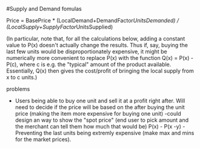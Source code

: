 #Supply and Demand fomulas

Price = BasePrice * (LocalDemand+DemandFactor*UnitsDemanded) / (LocalSupply+SupplyFactor*UnitsSupplied)

(In particular, note that, for all the calculations below, adding a constant value to P(x) doesn't actually change the results. Thus if, say, buying the last few units would be disproportionately expensive, it might be numerically more convenient to replace P(x) with the function Q(x) = P(x) - P(c), where c is e.g. the "typical" amount of the product available. Essentially, Q(x) then gives the cost/profit of bringing the local supply from x to c units.)



problems 
- Users being able to buy one unit and sell it at a profit right after. Will need to decide if the price will be based on the after buying the unit price (making the item more expensive for buying one unit)
-could design an way to show the "spot price" (end user to pick amount and the merchant can tell them how much that would be)
P(x) - P(x -y)
-Preventing the last units being extremly expensive (make max and mins for the market prices).
